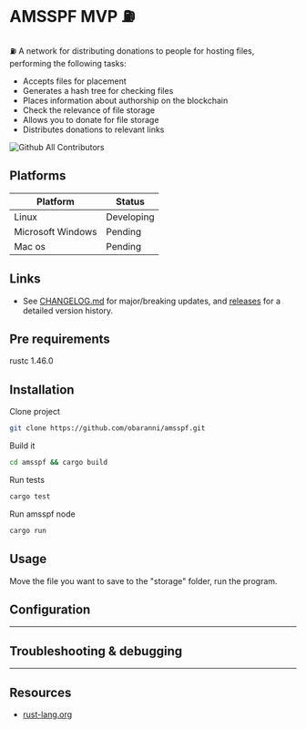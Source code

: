# AMSSPF MVP ⛽

⛽ A network for distributing donations to people for hosting files, performing the following tasks:

- Accepts files for placement
- Generates a hash tree for checking files
- Places information about authorship on the blockchain
- Check the relevance of file storage
- Allows you to donate for file storage
- Distributes donations to relevant links

![Github All Contributors](https://img.shields.io/github/all-contributors/obaranni/amsspf)

## Platforms

Platform| Status
------------ | -------------
Linux  | Developing
Microsoft Windows | Pending
Mac os | Pending

## Links

- See [CHANGELOG.md](./CHANGELOG.md) for major/breaking updates, and
  [releases](https://github.com/obaranni/amsspf/releases) for a detailed version history.

## Pre requirements

rustc 1.46.0

## Installation

Clone project

```bash
git clone https://github.com/obaranni/amsspf.git
```

Build it
```bash
cd amsspf && cargo build
```

Run tests 
```bash
cargo test
```

Run amsspf node
```bash
cargo run
```

## Usage

Move the file you want to save to the "storage" folder, run the program.


## Configuration

- --

## Troubleshooting & debugging

- --

## Resources

- [rust-lang.org](https://www.rust-lang.org/)